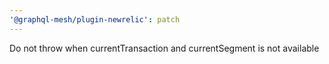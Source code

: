 ```yaml
---
'@graphql-mesh/plugin-newrelic': patch
---
```


Do not throw when currentTransaction and currentSegment is not available

